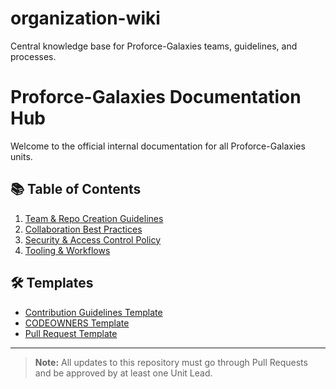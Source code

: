 # organization-wiki
Central knowledge base for Proforce-Galaxies teams, guidelines, and processes.

# Proforce-Galaxies Documentation Hub

Welcome to the official internal documentation for all Proforce-Galaxies units.

## 📚 Table of Contents

1. [Team & Repo Creation Guidelines](team-repo-guidelines.md)
2. [Collaboration Best Practices](collaboration-guide.md)
3. [Security & Access Control Policy](security-policy.md)
4. [Tooling & Workflows](tools-workflows/README.md)

## 🛠 Templates
- [Contribution Guidelines Template](templates/CONTRIBUTING-template.md)
- [CODEOWNERS Template](templates/CODEOWNERS-template.md)
- [Pull Request Template](templates/pull-request-template.md)

---

> **Note:** All updates to this repository must go through Pull Requests and be approved by at least one Unit Lead.

